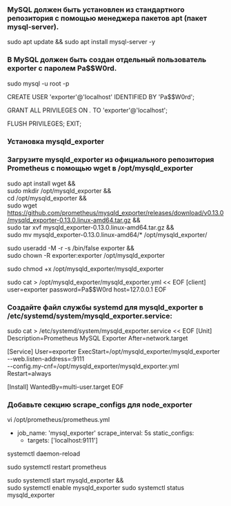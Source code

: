 ###  MySQL должен быть установлен из стандартного репозитория с помощью менеджера пакетов apt (пакет mysql-server).

sudo apt update && sudo apt install mysql-server -y

### В MySQL должен быть создан отдельный пользователь exporter с паролем Pa$$W0rd.

sudo mysql -u root -p

CREATE USER 'exporter'@'localhost' IDENTIFIED BY 'Pa$$W0rd';

GRANT ALL PRIVILEGES ON *.* TO 'exporter'@'localhost';

FLUSH PRIVILEGES;
EXIT;


### Установка mysqld_exporter
### Загрузите mysqld_exporter из официального репозитория Prometheus с помощью wget в /opt/mysqld_exporter

sudo apt install wget && \
sudo mkdir /opt/mysqld_exporter && \
cd /opt/mysqld_exporter && \
sudo wget https://github.com/prometheus/mysqld_exporter/releases/download/v0.13.0/mysqld_exporter-0.13.0.linux-amd64.tar.gz && \
sudo tar xvf mysqld_exporter-0.13.0.linux-amd64.tar.gz && \
sudo mv mysqld_exporter-0.13.0.linux-amd64/* /opt/mysqld_exporter/

sudo useradd -M -r -s /bin/false exporter && \
sudo chown -R exporter:exporter /opt/mysqld_exporter

sudo chmod +x /opt/mysqld_exporter/mysqld_exporter 

sudo cat > /opt/mysqld_exporter/mysqld_exporter.yml << EOF
[client]
user=exporter
password=Pa$$W0rd
host=127.0.0.1
EOF

### Создайте файл службы systemd для mysqld_exporter в /etc/systemd/system/mysqld_exporter.service:

sudo cat > /etc/systemd/system/mysqld_exporter.service << EOF
[Unit]
Description=Prometheus MySQL Exporter
After=network.target

[Service]
User=exporter
ExecStart=/opt/mysqld_exporter/mysqld_exporter \
  --web.listen-address=:9111 \
  --config.my-cnf=/opt/mysqld_exporter/mysqld_exporter.yml
Restart=always

[Install]
WantedBy=multi-user.target
EOF


### Добавьте секцию scrape_configs для node_exporter

vi /opt/prometheus/prometheus.yml
  - job_name: 'mysql_exporter'
    scrape_interval: 5s
    static_configs:
      - targets: ['localhost:9111']

systemctl daemon-reload 

sudo systemctl restart prometheus

sudo systemctl start mysqld_exporter && \
sudo systemctl enable mysqld_exporter
sudo systemctl status mysqld_exporter

